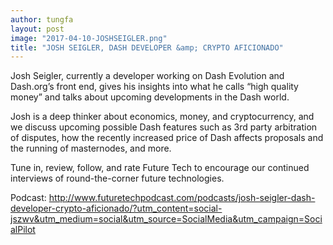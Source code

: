 ```yaml
---
author: tungfa
layout: post
image: "2017-04-10-JOSHSEIGLER.png"
title: "JOSH SEIGLER, DASH DEVELOPER &amp; CRYPTO AFICIONADO"
---
```

Josh Seigler, currently a developer working on Dash Evolution and Dash.org’s front end, gives his insights into what he calls “high quality money” and talks about upcoming developments in the Dash world.

Josh is a deep thinker about economics, money, and cryptocurrency, and we discuss upcoming possible Dash features such as 3rd party arbitration of disputes, how the recently increased price of Dash affects proposals and the running of masternodes, and more.

Tune in, review, follow, and rate Future Tech to encourage our continued interviews of round-the-corner future technologies.

Podcast:
<http://www.futuretechpodcast.com/podcasts/josh-seigler-dash-developer-crypto-aficionado/?utm_content=social-jszwv&utm_medium=social&utm_source=SocialMedia&utm_campaign=SocialPilot>
